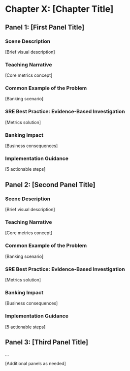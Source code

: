 # Chapter X: [Chapter Title]

## Panel 1: [First Panel Title]
### Scene Description

 [Brief visual description]
### Teaching Narrative
[Core metrics concept]
### Common Example of the Problem
[Banking scenario]
### SRE Best Practice: Evidence-Based Investigation
[Metrics solution]
### Banking Impact
[Business consequences]
### Implementation Guidance
[5 actionable steps]

## Panel 2: [Second Panel Title]
### Scene Description

 [Brief visual description]
### Teaching Narrative
[Core metrics concept]
### Common Example of the Problem
[Banking scenario]
### SRE Best Practice: Evidence-Based Investigation
[Metrics solution]
### Banking Impact
[Business consequences]
### Implementation Guidance
[5 actionable steps]

## Panel 3: [Third Panel Title]
...

[Additional panels as needed]